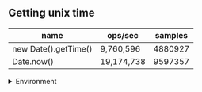 ## Getting unix time

|name|ops/sec|samples|
|-|-|-|
|new Date().getTime()|9,760,596|4880927|
|Date.now()|19,174,738|9597357|


<details>
<summary>Environment</summary>

* __Machine:__ linux x64 | 4 vCPUs | 7.6GB Mem
* __Run:__ Thu Sep 04 2025 19:58:01 GMT+0000 (Coordinated Universal Time)
* __Node:__ `v18.0.0`
</details>

<!--
{"environment":{"platform":"linux","arch":"x64","cpus":4,"totalMemory":7.597843170166016},"benchmarks":[{"name":"new Date().getTime()","samples":4880927,"opsSec":9760596.776571598},{"name":"Date.now()","samples":9597357,"opsSec":19174738.10298959}]}-->
